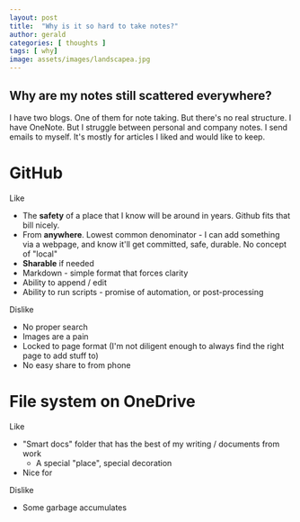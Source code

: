```yaml
---
layout: post
title:  "Why is it so hard to take notes?"
author: gerald
categories: [ thoughts ]
tags: [ why]
image: assets/images/landscapea.jpg
---
```


Why are my notes still scattered everywhere?
---

I have two blogs. One of them for note taking. But there's no real structure.
I have OneNote. But I struggle between personal and company notes. 
I send emails to myself. It's mostly for articles I liked and would like to keep.


# GitHub

Like
- The **safety** of a place that I know will be around in years. Github fits that bill nicely.
- From **anywhere**. Lowest common denominator - I can add something via a webpage, and know it'll get committed, safe, durable. No concept of "local"
- **Sharable** if needed 
- Markdown - simple format that forces clarity
- Ability to append / edit
- Ability to run scripts - promise of automation, or post-processing

Dislike
- No proper search
- Images are a pain
- Locked to page format (I'm not diligent enough to always find the right page to add stuff to)
- No easy share to from phone

# File system on OneDrive

Like
- "Smart docs" folder that has the best of my writing / documents from work
    - A special "place", special decoration
- Nice for 


Dislike
- Some garbage accumulates
